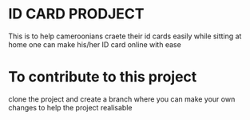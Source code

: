 # ID CARD PRODJECT
 This is to help cameroonians craete their id cards easily while sitting at home one can make his/her ID card online with ease
 
 # To contribute to this project
  clone the project and create a branch where you can make your own changes to help the project realisable

